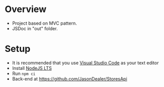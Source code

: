 # Overview

- Project based on MVC pattern. 
- JSDoc in "out" folder. 

# Setup

- It is recommended that you use [Visual Studio Code](https://code.visualstudio.com/) as your text editor
- Install [NodeJS LTS](https://nodejs.org/en/)
- Run `npm ci`
- Back-end at https://github.com/JasonDealer/StoresApi
